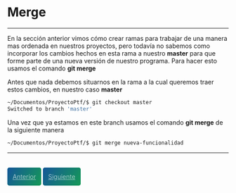 # Merge
---

En la sección anterior vimos cómo crear ramas para trabajar de una manera mas ordenada en nuestros proyectos, pero todavía no sabemos como incorporar los cambios hechos en esta rama a nuestro **master** para que forme parte de una nueva versión de nuestro programa. Para hacer esto usamos el comando **git merge**

Antes que nada debemos situarnos en la rama a la cual queremos traer estos cambios, en nuestro caso **master**

```bash
~/Documentos/ProyectoPtf/$ git checkout master
Switched to branch 'master'
```

Una vez que ya estamos en este branch usamos el comando **git merge** de la siguiente manera

```bash
~/Documentos/ProyectoPtf/$ git merge nueva-funcionalidad
```

---

<br>
<style>
.my-btn {
    height: 50px;
    width: 120px;
    display: inline;
    text-align: center;
    color: rgba(255, 255, 255, 0.6);
    background-color: #159957;
    background-image: linear-gradient(120deg, #155799, #159957);
    transition: color 0.2s ease-in-out;
    border-radius: 0.3rem;
    padding: 12px;
}

.my-btn:hover {
    color: #FFFFFF;
}

.Grid {
    display:flex;
    justify-content: space-around;
}
</style>
<div class="Grid">
    <a href="branches" class="my-btn">Anterior</a>
    <a href="merge" class="my-btn">Siguiente</a>
</div>
